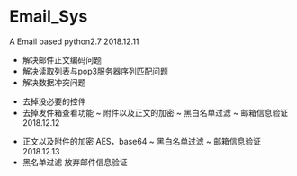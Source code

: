 # Email_Sys
A Email based python2.7
2018.12.11
 + 解决邮件正文编码问题
 + 解决读取列表与pop3服务器序列匹配问题
 + 解决数据冲突问题
 - 去掉没必要的控件
 - 去掉发件箱查看功能
 ~ 附件以及正文的加密
 ~ 黑白名单过滤
 ~ 邮箱信息验证
2018.12.12
 + 正文以及附件的加密 AES，base64
 ~ 黑白名单过滤
 ~ 邮箱信息验证
2018.12.13
 + 黑名单过滤
 放弃邮件信息验证
